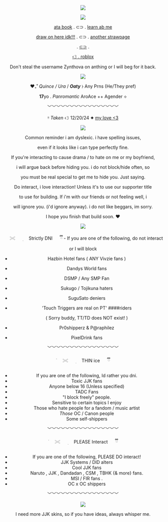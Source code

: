  <div align="center"> 


 ![](https://i.pinimg.com/736x/bc/85/9f/bc859f6f8c97bd87a3f90ad2e28a5fd6.jpg)

 ![](https://komarev.com/ghpvc/?username=55ukun&label=Demonic+Curses&color=4f0409)

 [ata book](https://5ukuna.atabook.org/) . ⊂⊃ . [learn ab me](https://mmahito.carrd.co/)

 [draw on here idk!!!](https://zynthova.straw.page/) . ⊂⊃ . [another strawpage](https://uraume-sama.straw.page/) 

. [⊂⊃](https://rentry.co/angeliccountdown) . 

[‹𝟹 . roblox](https://www.roblox.com/users/1581608642/profile)

Don't steal the username Zynthova on anthing or I will beg for it back.

![](https://i.pinimg.com/736x/1d/41/72/1d417257bd6486a7d8bb3ef4d3dc689a.jpg)


 ♥︎₊˚ *Quince / Ura* / ***Oaty*** ⧽ Any Prns (He/They pref)

**17**yo . *Panromantic* AroAce ++ Agender ⟡

﹀﹀﹀﹀﹀﹀﹀﹀﹀﹀﹀﹀﹀﹀﹀﹀

 ᵎᵎ *Taken* ‹𝟹 12/20/24 ✦ [my love <3](https://github.com/KYABAHO)

![](https://64.media.tumblr.com/4016e5f13a33ad37e82054ad37f8bde8/e3a2de8c478d99e3-f4/s500x750/1482a7483609d060b63e4ae5e886a89059046a5d.jpg)

Common reminder i am dyslexic. i have spelling issues,

even if it looks like i can type perfectly fine. 

If you're interacting to cause drama / to hate on me or my boyfriend,

i will argue back before hiding you. i do not block/hide often, so

you must be real special to get me to hide you. Just saying.

Do interact, i love interaction! Unless it's to use our supporter title

to use for building. If i'm with our friends or not feeling well, i

will ignore you. (i'd ignore anyway). i do not like beggars, im sorry.

I hope you finish that build soon. :heart:

![](https://i.pinimg.com/736x/cc/ee/3f/ccee3f4eaef5ceb73166f00079c53bbe.jpg)

   ⠀⠀𓏵⠀⠀ ׅ　 Strictly DNI ⠀⠀ྀི
    - If you are one of the following, do not interact or I will block
 - Hazbin Hotel fans ( ANY Vivzie fans )
 - Dandys World fans
 - DSMP / Any SMP Fan
 - Sukugo / Tojikuna haters
 - SuguSato deniers
 - 'Touch Triggers are real on PT' ####riders

    ( Sorry buddy, TT/TD does NOT exist! )
 - Pr0shipperz & P@raphilez
 - PixelDrink fans

﹀﹀﹀﹀﹀﹀﹀﹀﹀﹀﹀﹀﹀﹀﹀﹀

 ࣪⠀⠀𓏵⠀⠀ ׅ　 THIN ice ⠀⠀ྀི
   - If you are one of the following, Id rather you dni.
- Toxic JJK fans
- Anyone below 16 (Unless specified)
- TADC Fans
- "I block freely" people.
- Sensitive to certain topics I enjoy
- Those who hate people for a fandom / music artist
- *Those* OC / Canon people
- Some self-shippers

﹀﹀﹀﹀﹀﹀﹀﹀﹀﹀﹀﹀﹀﹀﹀﹀

࣪⠀⠀𓏵⠀⠀ ׅ　 PLEASE Interact ⠀⠀ྀི
   - If you are one of the following, PLEASE DO interact!
- JJK Systems / DID alters
- Cool JJK fans
- Naruto , JJK , Dandadan , CSM , TBHK {& more} fans.
- MSI / FIR fans .
- OC x OC shippers

﹀﹀﹀﹀﹀﹀﹀﹀﹀﹀﹀﹀﹀﹀﹀﹀
  
![](https://64.media.tumblr.com/39e454a9ad7c7e54f5405713291fdfcc/2d95474ea227923a-2e/s1280x1920/013d40f8bbd9eb29c541af0ce47d55e395208f1e.jpg)

I need more JJK skins, so if you have ideas, always whisper me.
